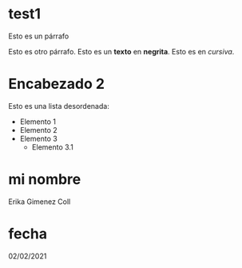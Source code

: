 # test1

Esto es un párrafo 

Esto es otro párrafo. Esto es un __texto__ en **negrita**. Esto es en *cursiva*. 

# Encabezado 2 

Esto es una lista desordenada: 
* Elemento 1 
* Elemento 2 
* Elemento 3 
  * Elemento 3.1 

# mi nombre 
Erika Gimenez Coll 

# fecha 
02/02/2021 
